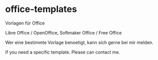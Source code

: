 office-templates
================

Vorlagen für Office

Libre Office / OpenOffice,
Softmaker Office / Free Office

Wer eine bestimmte Vorlage benoetigt, kann sich gerne bei mir melden.

If you need a specific template. Please can contact me.

